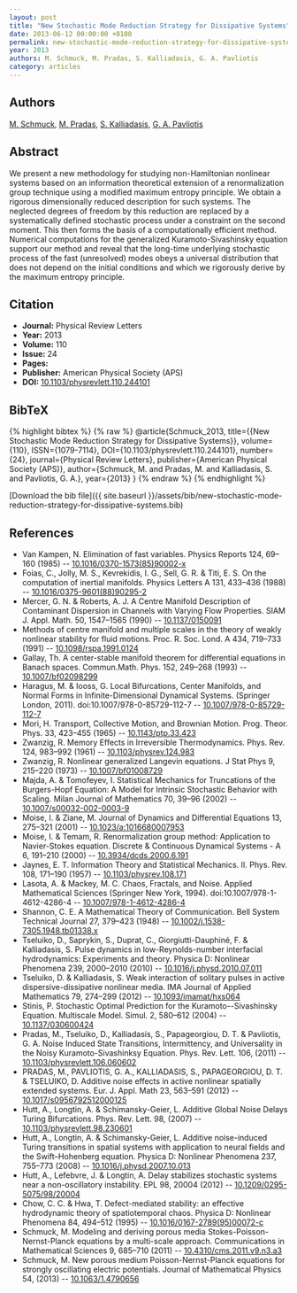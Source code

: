 ```yaml
---
layout: post
title: "New Stochastic Mode Reduction Strategy for Dissipative Systems"
date: 2013-06-12 00:00:00 +0100
permalink: new-stochastic-mode-reduction-strategy-for-dissipative-systems
year: 2013
authors: M. Schmuck, M. Pradas, S. Kalliadasis, G. A. Pavliotis
category: articles
---
```

 
## Authors
[M. Schmuck](authors/m-schmuck), [M. Pradas](authors/m-pradas), [S. Kalliadasis](authors/s-kalliadasis), [G. A. Pavliotis](authors/g-a-pavliotis)
 
## Abstract
We present a new methodology for studying non-Hamiltonian nonlinear systems based on an information theoretical extension of a renormalization group technique using a modified maximum entropy principle. We obtain a rigorous dimensionally reduced description for such systems. The neglected degrees of freedom by this reduction are replaced by a systematically defined stochastic process under a constraint on the second moment. This then forms the basis of a computationally efficient method. Numerical computations for the generalized Kuramoto-Sivashinsky equation support our method and reveal that the long-time underlying stochastic process of the fast (unresolved) modes obeys a universal distribution that does not depend on the initial conditions and which we rigorously derive by the maximum entropy principle.
 
## Citation
- **Journal:** Physical Review Letters
- **Year:** 2013
- **Volume:** 110
- **Issue:** 24
- **Pages:** 
- **Publisher:** American Physical Society (APS)
- **DOI:** [10.1103/physrevlett.110.244101](https://doi.org/10.1103/physrevlett.110.244101)
 
## BibTeX
{% highlight bibtex %}
{% raw %}
@article{Schmuck_2013,
  title={{New Stochastic Mode Reduction Strategy for Dissipative Systems}},
  volume={110},
  ISSN={1079-7114},
  DOI={10.1103/physrevlett.110.244101},
  number={24},
  journal={Physical Review Letters},
  publisher={American Physical Society (APS)},
  author={Schmuck, M. and Pradas, M. and Kalliadasis, S. and Pavliotis, G. A.},
  year={2013}
}
{% endraw %}
{% endhighlight %}
 
[Download the bib file]({{ site.baseurl }}/assets/bib/new-stochastic-mode-reduction-strategy-for-dissipative-systems.bib)
 
## References
- Van Kampen, N. Elimination of fast variables. Physics Reports 124, 69–160 (1985) -- [10.1016/0370-1573(85)90002-x](https://doi.org/10.1016/0370-1573(85)90002-x)
- Foias, C., Jolly, M. S., Kevrekidis, I. G., Sell, G. R. & Titi, E. S. On the computation of inertial manifolds. Physics Letters A 131, 433–436 (1988) -- [10.1016/0375-9601(88)90295-2](https://doi.org/10.1016/0375-9601(88)90295-2)
- Mercer, G. N. & Roberts, A. J. A Centre Manifold Description of Contaminant Dispersion in Channels with Varying Flow Properties. SIAM J. Appl. Math. 50, 1547–1565 (1990) -- [10.1137/0150091](https://doi.org/10.1137/0150091)
- Methods of centre manifold and multiple scales in the theory of weakly nonlinear stability for fluid motions. Proc. R. Soc. Lond. A 434, 719–733 (1991) -- [10.1098/rspa.1991.0124](https://doi.org/10.1098/rspa.1991.0124)
- Gallay, Th. A center-stable manifold theorem for differential equations in Banach spaces. Commun.Math. Phys. 152, 249–268 (1993) -- [10.1007/bf02098299](https://doi.org/10.1007/bf02098299)
- Haragus, M. & Iooss, G. Local Bifurcations, Center Manifolds, and Normal Forms in Infinite-Dimensional Dynamical Systems. (Springer London, 2011). doi:10.1007/978-0-85729-112-7 -- [10.1007/978-0-85729-112-7](https://doi.org/10.1007/978-0-85729-112-7)
- Mori, H. Transport, Collective Motion, and Brownian Motion. Prog. Theor. Phys. 33, 423–455 (1965) -- [10.1143/ptp.33.423](https://doi.org/10.1143/ptp.33.423)
- Zwanzig, R. Memory Effects in Irreversible Thermodynamics. Phys. Rev. 124, 983–992 (1961) -- [10.1103/physrev.124.983](https://doi.org/10.1103/physrev.124.983)
- Zwanzig, R. Nonlinear generalized Langevin equations. J Stat Phys 9, 215–220 (1973) -- [10.1007/bf01008729](https://doi.org/10.1007/bf01008729)
- Majda, A. & Tomofeyev, I. Statistical Mechanics for Truncations of the Burgers-Hopf Equation: A Model for Intrinsic Stochastic Behavior with Scaling. Milan Journal of Mathematics 70, 39–96 (2002) -- [10.1007/s00032-002-0003-9](https://doi.org/10.1007/s00032-002-0003-9)
- Moise, I. & Ziane, M. Journal of Dynamics and Differential Equations 13, 275–321 (2001) -- [10.1023/a:1016680007953](https://doi.org/10.1023/a:1016680007953)
- Moise, I. & Temam, R. Renormalization group method: Application to Navier-Stokes equation. Discrete &amp; Continuous Dynamical Systems - A 6, 191–210 (2000) -- [10.3934/dcds.2000.6.191](https://doi.org/10.3934/dcds.2000.6.191)
- Jaynes, E. T. Information Theory and Statistical Mechanics. II. Phys. Rev. 108, 171–190 (1957) -- [10.1103/physrev.108.171](https://doi.org/10.1103/physrev.108.171)
- Lasota, A. & Mackey, M. C. Chaos, Fractals, and Noise. Applied Mathematical Sciences (Springer New York, 1994). doi:10.1007/978-1-4612-4286-4 -- [10.1007/978-1-4612-4286-4](https://doi.org/10.1007/978-1-4612-4286-4)
- Shannon, C. E. A Mathematical Theory of Communication. Bell System Technical Journal 27, 379–423 (1948) -- [10.1002/j.1538-7305.1948.tb01338.x](https://doi.org/10.1002/j.1538-7305.1948.tb01338.x)
- Tseluiko, D., Saprykin, S., Duprat, C., Giorgiutti-Dauphiné, F. & Kalliadasis, S. Pulse dynamics in low-Reynolds-number interfacial hydrodynamics: Experiments and theory. Physica D: Nonlinear Phenomena 239, 2000–2010 (2010) -- [10.1016/j.physd.2010.07.011](https://doi.org/10.1016/j.physd.2010.07.011)
- Tseluiko, D. & Kalliadasis, S. Weak interaction of solitary pulses in active dispersive-dissipative nonlinear media. IMA Journal of Applied Mathematics 79, 274–299 (2012) -- [10.1093/imamat/hxs064](https://doi.org/10.1093/imamat/hxs064)
- Stinis, P. Stochastic Optimal Prediction for the Kuramoto--Sivashinsky Equation. Multiscale Model. Simul. 2, 580–612 (2004) -- [10.1137/030600424](https://doi.org/10.1137/030600424)
- Pradas, M., Tseluiko, D., Kalliadasis, S., Papageorgiou, D. T. & Pavliotis, G. A. Noise Induced State Transitions, Intermittency, and Universality in the Noisy Kuramoto-Sivashinksy Equation. Phys. Rev. Lett. 106, (2011) -- [10.1103/physrevlett.106.060602](https://doi.org/10.1103/physrevlett.106.060602)
- PRADAS, M., PAVLIOTIS, G. A., KALLIADASIS, S., PAPAGEORGIOU, D. T. & TSELUIKO, D. Additive noise effects in active nonlinear spatially extended systems. Eur. J. Appl. Math 23, 563–591 (2012) -- [10.1017/s0956792512000125](https://doi.org/10.1017/s0956792512000125)
- Hutt, A., Longtin, A. & Schimansky-Geier, L. Additive Global Noise Delays Turing Bifurcations. Phys. Rev. Lett. 98, (2007) -- [10.1103/physrevlett.98.230601](https://doi.org/10.1103/physrevlett.98.230601)
- Hutt, A., Longtin, A. & Schimansky-Geier, L. Additive noise-induced Turing transitions in spatial systems with application to neural fields and the Swift–Hohenberg equation. Physica D: Nonlinear Phenomena 237, 755–773 (2008) -- [10.1016/j.physd.2007.10.013](https://doi.org/10.1016/j.physd.2007.10.013)
- Hutt, A., Lefebvre, J. & Longtin, A. Delay stabilizes stochastic systems near a non-oscillatory instability. EPL 98, 20004 (2012) -- [10.1209/0295-5075/98/20004](https://doi.org/10.1209/0295-5075/98/20004)
- Chow, C. C. & Hwa, T. Defect-mediated stability: an effective hydrodynamic theory of spatiotemporal chaos. Physica D: Nonlinear Phenomena 84, 494–512 (1995) -- [10.1016/0167-2789(95)00072-c](https://doi.org/10.1016/0167-2789(95)00072-c)
- Schmuck, M. Modeling and deriving porous media Stokes-Poisson-Nernst-Planck equations by a multi-scale approach. Communications in Mathematical Sciences 9, 685–710 (2011) -- [10.4310/cms.2011.v9.n3.a3](https://doi.org/10.4310/cms.2011.v9.n3.a3)
- Schmuck, M. New porous medium Poisson-Nernst-Planck equations for strongly oscillating electric potentials. Journal of Mathematical Physics 54, (2013) -- [10.1063/1.4790656](https://doi.org/10.1063/1.4790656)

